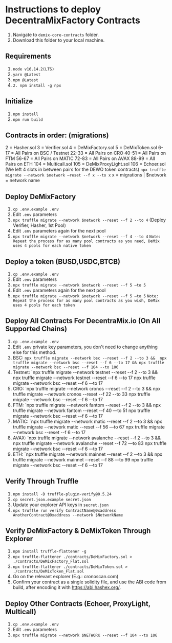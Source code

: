 



# Instructions to deploy DecentraMixFactory Contracts

1. Navigate to `demix-core-contracts` folder.
2. Download this folder to your local machine.








## Requirements

1. `node v16.14.2(LTS)`
2. `yarn @Latest`
3. `npm @Latest`
4. `2. npm install -g npx`






## Initialize

1. `npm install`
2. `npm run build`







## Contracts in order: (migrations)

2 = Hasher.sol
3 = Verifier.sol
4 = DeMixFactory.sol 
5 = DeMixToken.sol
6-17 = All Pairs on BSC / Testnet
22-33 = All Pairs on CRO
40-51 = All Pairs on FTM
56-67 = All Pairs on MATIC
72-83 = All Pairs on AVAX
88-99 = All Pairs on ETH
104 = Multicall.sol
105 = DeMixProxyLight.sol
106 = Echoer.sol
(We left 4 slots in between pairs for the DEWO token contracts)
`npx truffle migrate --network $network —reset --f x --to x`  x = migrations | $network = network name







## Deploy DeMixFactory

1. `cp .env.example .env`
2. Edit `.env` parameters
3. `npx truffle migrate --network $network --reset --f 2 --to 4` (Deploy Verifier, Hasher, 1st Pool)
4. Edit `.env` parameters again for the next pool
5. `npx truffle migrate --network $network --reset --f 4 --to 4`
`Note:  Repeat the process for as many pool contracts as you need, DeMix uses 4 pools for each native token`







## Deploy a token (BUSD,USDC,BTCB)

1. `cp .env.example .env`
2. Edit `.env` parameters
3. `npx truffle migrate --network $network --reset --f 5 —to 5` 
4. Edit `.env` parameters again for the next pool
5. `npx truffle migrate --network $network --reset --f 5 —to 5`
`Note:  Repeat the process for as many pool contracts as you wish, DeMix uses 4 pools for each token`







## Deploy All Contracts For DecentraMix.io (On All Supported Chains)

1. `cp .env.example .env`
2. Edit `.env` private key parameters, you don't need to change anything else for this method.
3. BSC: `npx truffle migrate --network bsc --reset --f 2 --to 3 &&  npx truffle migrate --network bsc --reset --f 6 --to 17 && npx truffle migrate --network bsc --reset --f 104 --to 106 `
4. Testnet: `npx truffle migrate --network testnet --reset --f 2 --to 3 &&  npx truffle migrate --network testnet --reset --f 6 --to 17 npx truffle migrate --network bsc --reset --f 6 --to 17 
5. CRO: `npx truffle migrate --network cronos --reset --f 2 --to 3 &&  npx truffle migrate --network cronos --reset --f 22 --to 33 npx truffle migrate --network bsc --reset --f 6 --to 17 
6. FTM: `npx truffle migrate --network fantom --reset --f 2 --to 3 &&  npx truffle migrate --network fantom --reset --f 40 —to 51 npx truffle migrate --network bsc --reset --f 6 --to 17 
7. MATIC: `npx truffle migrate --network matic --reset --f 2 --to 3 &&  npx truffle migrate --network matic --reset --f 56 —to 67 npx truffle migrate --network bsc --reset --f 6 --to 17 
8. AVAX: `npx truffle migrate --network avalanche --reset --f 2 --to 3 &&  npx truffle migrate --network avalanche --reset --f 72 —to 83 npx truffle migrate --network bsc --reset --f 6 --to 17 
9. ETH: `npx truffle migrate --network mainnet --reset --f 2 --to 3 &&  npx truffle migrate --network mainnet --reset --f 88 —to 99 npx truffle migrate --network bsc --reset --f 6 --to 17 









## Verify Through Truffle

1. `npm install -D truffle-plugin-verify@0.5.24`
2. `cp secret.json.example secret.json`
3. Update your explorer API keys in `secret.json`
4. `npx truffle run verify ContractName@0xaddress AnotherContract@0xaddress --network $NetworkName`









## Verify DeMixFactory & DeMixToken Through Explorer

1. `npm install truffle-flattener -g`
2. `npx truffle-flattener ./contracts/DeMixFactory.sol > ./contracts/DeMixFactory_Flat.sol`
3. `npx truffle-flattener ./contracts/DeMixToken.sol > ./contracts/DeMixToken_Flat.sol`
4. Go on the relevant explorer (E.g.: cronoscan.com)
5. Confirm your contract as a single solidity file, and use the ABI code from build, after encoding it with https://abi.hashex.org/.










## Deploy Other Contracts (Echoer, ProxyLight, Multicall)

1. `cp .env.example .env`
2. Edit `.env` parameters
3. `npx truffle migrate --network $NETWORK --reset --f 104 --to 106`
